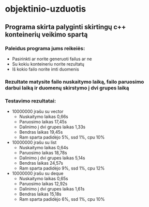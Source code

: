 # objektinio-uzduotis

## Programa skirta palyginti skirtingų c++ konteinerių veikimo spartą

### Paleidus programa jums reikeiės:<br>
- Pasirinkti ar norite generuoti failus ar ne
- Su kokiu konteineriu norite rezultatų
- Iš kokio failo norite imti duomenis

### Rezultate matysite failo nuskaitymo laiką, failo paruosimo darbui laiką ir duomenų skirstymo į dvi grupes laiką

### Testavimo rezultatai:<br>
- 10000000 įrašu su vector
  - Nuskaitymo laikas 0,66s
  - Paruosimo laikas 17,45s
  - Dalinimo į dvi grupes laikas 1,33s
  - Bendras laikas 19,45s
  - Ram sparta padidėjo 5%, ssd 1%, cpu 10%
- 10000000 įrašu su list
  - Nuskaitymo laikas  0,64s
  - Paruosimo laikas 18,78s
  - Dalinimo į dvi grupes laikas 5,14s
  - Bendras laikas 24,57s
  - Ram sparta padidėjo 9%, ssd 1%, cpu 12%
- 10000000 įrašu su deque
  - Nuskaitymo laikas  0,65s
  - Paruosimo laikas 12,92s
  - Dalinimo į dvi grupes laikas 1,61s
  - Bendras laikas 15,18s
  - Ram sparta padidėjo 6%, ssd 1%, cpu 10%
